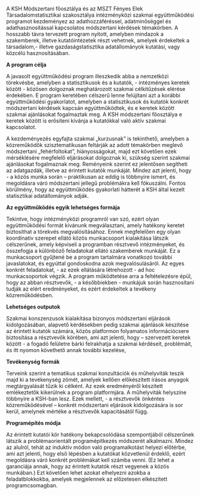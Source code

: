 A KSH Módszertani főosztálya és az MSZT Fényes Elek Társadalomstatisztikai szakosztálya intézményközi szakmai együttműködési programot kezdeményez az adathozzáféréssel, adatminőséggel és adathasznosítással kapcsolatos módszertani kérdések témakörben. A hosszabb távra tervezett program nyitott, amelyben mindazok a szakemberek, illetve kutatóintézetek részt vehetnek, amelyek érdekeltek a társadalom,- illetve gazdaságstatisztika adatállományok kutatási, vagy közcélú hasznosításában.

**A program célja**

A javasolt együttműködési program illeszkedik abba a nemzetközi törekvésbe, amelyben a statisztikusok és a kutatók, - intézményes keretek között - közösen dolgoznak meghatározott szakmai célkitűzések elérése érdekében. E program keretében célszerű lenne felújítani azt a korábbi együttműködési gyakorlatot, amelyben a statisztikusok és kutatók konkrét módszertani kérdések kapcsán együttműködtek, és e keretek között szakmai ajánlásokat fogalmaztak meg. A KSH módszertani főosztálya e keretek között is erősíteni kívánja a kutatókkal való aktív szakmai kapcsolatot.

A kezdeményezés egyfajta szakmai „kurzusnak” is tekinthető, amelyben a közreműködők szisztematikusan feltárják az adott témakörben meglevő módszertani „fehérfoltokat”, hiányosságokat, majd ezt követően ezek mérséklésére megfelelő eljárásokat dolgoznak ki, szükség szerint szakmai ajánlásokat fogalmaznak meg. Reményeink szerint ez jelentősen segítheti az adatgazdák, illetve az érintett kutatók munkáját. Mindez azt jelenti, hogy - a közös munka során – praktikusan az eddig is többnyire ismert, és megoldásra váró módszertani jellegű problémákra kell fókuszálni. Fontos körülmény, hogy az együttműködés gyakorlati hátterét a KSH által kezelt statisztikai adatállományok adják.

**Az együttműködés egyik lehetséges formája**

Tekintve, hogy intézményközi programról van szó, ezért olyan együttműködési formát kívánunk megválasztani, amely hatékony keretet biztosíthat a törekvés megvalósításához. Ennek megfelelően egy olyan koordinatív szerepet ellátó közös munkacsoport kialakítása látszik célszerűnek, amely képviseli a programban résztvevő intézményeket, és összefogja a különböző feladatokat ellátó szakemberek munkáját. Ez a munkacsoport gyűjtené be a program tartalmára vonatkozó további javaslatokat, és egyúttal gondoskodna azok megvalósulásáról. Az egyes konkrét feladatokat, - az ezek ellátására létrehozott - ad hoc munkacsoportok végzik.
A program működtetése arra a feltételezésre épül, hogy az abban résztvevők, - a későbbiekben - munkájuk során hasznosítani tudják az elért eredményeket, és ezért érdekeltek a tevékeny közreműködésben.

**Lehetséges outputok**

Szakmai konszenzusok kialakítása bizonyos módszertani eljárások kidolgozásában, alapvető kérdésekben pedig szakmai ajánlások készítése az érintett kutatók számára, közös platformon folyamatos információcsere biztosítása a résztvevők körében, ami azt jelenti, hogy – szervezett keretek között - a fogadó felületre bárki felrakhatja a szakmai kérdéseit, problémáit, és itt nyomon követhető annak további kezelése,

**Tevékenység formák**

Terveink szerint a tematikus szakmai konzultációk és műhelyviták teszik majd ki a tevékenység zömét, amelyek kellően előkészített írásos anyagok megtárgyalását tűzik ki célként. Az ezek eredményéről készített emlékeztetők kikerülnek a program platformjára. A műhelyviták helyszíne többnyire a KSH-ban lesz.
Ezek mellett, - a résztvevők önkéntes közreműködésével – konkrét módszertani eljárások kidolgozására is sor kerül, amelynek mértéke a résztvevők kapacitásától függ.

**Programépítés módja**

Az érintett kutatói kör hatékony bekapcsolódása szempontjából célszerűnek látszik a problémaorientált programépítkezés módszerét alkalmazni. Mindez az alulról, tehát az induktív módon való programalkotást helyezi előtérbe, ami azt jelenti, hogy első lépésben a kutatókat közvetlenül érdeklő, ezért megoldásra váró konkrét problémákat kell számba venni. (Ez lehet a garanciája annak, hogy az érintett kutatók részt vegyenek a közös munkában.) Ezt követően lehet azokat elhelyezni azokba a feladatblokkokba, amelyek megjelennek az előzetesen elkészített programcsomagban.

